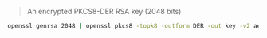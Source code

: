 > An encrypted PKCS8-DER RSA key (2048 bits)

```sh
openssl genrsa 2048 | openssl pkcs8 -topk8 -outform DER -out key -v2 aes128 -passout pass:password
```
